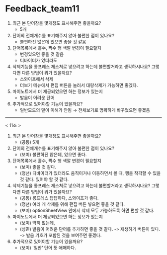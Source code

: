 # Feedback_team11

1. 최근 본 단어장을 몇개정도 표시해주면 좋을까요?
   - 5개
2. 단어의 전체개수를 표기해주지 않아 불편한 점이 있나요?
   - 불편하진 않은데 있으면 좋을 것 같음
3. 단어목록에서 홀수, 짝수 행 색깔 변경이 필요할지
   - 변경있으면 좋을 것 같음
   - 디바이더가 있더라도
4. 삭제기능을 롱프레스 제스쳐로 넣으려고 하는데 불편할거라고 생각하시나요? 그렇다면 다른 방법이 뭐가 있을까요?
   - 스와이프해서 삭제
   - 더보기 메뉴에서 편집 버튼을 눌러서 대량삭제가 가능하면 좋겠다.
5. 마이노트에서 더 제공되었으면 하는 정보가 있는지
   - 발음이 어려운 단어
6. 추가적으로 있어야할 기능이 있을까요?
   - 일반모드의 말이 이해가 안됨 → 전체보기로 명확하게 바꾸었으면 좋겠음

---

< 11조 >

1. 최근 본 단어장을 몇개정도 표시해주면 좋을까요?
   - (공통) 5개
2. 단어의 전체개수를 표기해주지 않아 불편한 점이 있나요?
   - (보미) 불편하진 않은데, 있으면 좋다.
3. 단어목록에서 홀수, 짝수 행 색깔 변경이 필요할지
   - (보미) 좋을 것 같다.
   - (정선) 디바이더가 있더라도 움직이거나 이동하면서 볼 때, 행을 착각할 수 있을 것 같다. 있어야 할 것 같다.
4. 삭제기능을 롱프레스 제스쳐로 넣으려고 하는데 불편할거라고 생각하시나요? 그렇다면 다른 방법이 뭐가 있을까요?
   - (공통) 롱프레스 답답하다, 스와이프가 좋다.
   - (정선) 여러 개 삭제를 위해 편집 버튼 넣으면 좋을 것 같다.
   - (보미) optionSheetView 안에서 삭제 모두 가능하도록 하면 편할 것 같다.
5. 마이노트에서 더 제공되었으면 하는 정보가 있는지
   - (보미) 딱히 없는데,
   - (성민) 발음이 어려운 단어를 추가하면 좋을 것 같다. -> 재생하기 버튼이 있다. -> 발음 기호가 포함된 것을 보여주면 좋겠다.
6. 추가적으로 있어야할 기능이 있을까요?
   - (보미) '일반' 단어 뜻 애매하다.
